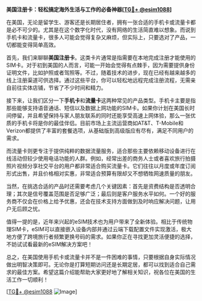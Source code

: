 **美国注册卡：轻松搞定海外生活与工作的必备神器[[TG💪+ @esim1088](https://t.me/s/esim1088)]**

在美国，无论是留学生、游客还是长期居住者，拥有一张合适的手机卡或流量卡都是必不可少的。尤其是在这个数字化时代，没有网络的生活简直难以想象。而说到手机卡和流量卡，很多人可能会觉得复杂又麻烦，但实际上，只要选对了产品，一切都能变得简单高效。

首先，我们来聊聊**美国注册卡**。这类卡片通常是指需要在本地完成注册才能使用的SIM卡。对于初到美国的人而言，可能一开始会觉得有点棘手，因为需要提供身份证明文件，比如护照或者驾照等。不过，随着技术的进步，现在已经有越来越多的线上注册渠道可供选择。通过这些平台，你可以轻松地远程完成注册流程，无需亲自前往实体店铺，节省了不少时间和精力。

接下来，让我们区分一下**手机卡**和**流量卡**这两种常见的产品类型。手机卡主要是指那些能够支持语音通话、短信以及数据上网功能的SIM卡。如果你计划在美国长时间停留，并且希望保持与家人朋友联系的同时还能享受高速上网体验，那么一张优质的手机卡将是你的最佳伴侣。目前市场上主流运营商如AT&T、T-Mobile和Verizon都提供了丰富的套餐选项，从基础版到高级版应有尽有，满足不同用户的需求。

而流量卡则更专注于提供纯粹的数据流量服务，适合那些主要依赖移动设备进行在线活动但较少使用电话功能的人群。例如，经常出差的商务人士或者喜欢旅行拍摄照片视频分享社交平台的用户都非常适合购买流量卡。它们往往以月度或年度订阅形式出售，并且价格相对实惠，非常适合预算有限却又不想牺牲网速质量的朋友。

当然，在挑选合适的产品时还需要考虑几个关键因素：首先是资费结构是否透明合理；其次是信号覆盖范围是否足够广泛；最后则是客户服务水平如何。一个好的服务商不仅会在价格上给予优惠，还会在技术支持方面做到及时响应解决问题，让用户无后顾之忧。

值得一提的是，近年来兴起的eSIM技术也为用户带来了全新体验。相比于传统物理SIM卡，eSIM可以直接嵌入设备内部并通过云端下载配置文件实现激活，极大地方便了跨境旅行者频繁更换号码的需求。如果你正在寻找更加灵活便捷的选择，不妨试试看最新的eSIM解决方案吧！

总之，在美国使用手机卡或流量卡并不是一件困难的事情，只要根据自身实际情况做出明智决策即可。无论你是打算短期访问还是长期定居，都可以找到适合自己需求的最佳方案。希望这篇介绍能帮助大家更好地了解相关知识，祝各位在美国的生活工作一切顺利！

[[TG💪+ @esim1088](https://t.me/s/esim1088) ![Image](https://i.postimg.cc/4NQfJmqS/Snipaste-2025-05-13-00-14-12.png)]